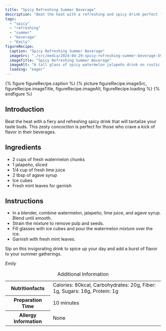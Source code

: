 ```yaml
---
title: "Spicy Refreshing Summer Beverage"
description: "Beat the heat with a refreshing and spicy drink perfect for summer. This zesty watermelon jalapeño beverage will add a kick to your day."
tags:
  - "spicy"
  - "refreshing"
  - "summer"
  - "beverage"
  - "Emily"
figureRecipe: 
  caption: "Spicy Refreshing Summer Beverage"
  imageSrc: "./src/media/2024-04-29-spicy-refreshing-summer-beverage-5921.png"
  imageTitle: "Spicy Refreshing Summer Beverage"
  imageAlt: "A tall glass of spicy watermelon jalapeño drink on rustic wooden table, garnished with mint, ice cubes, and summer vibes."
  loading: "eager"
---
```


{% figure figureRecipe.caption %}
{% picture figureRecipe.imageSrc, figureRecipe.imageTitle, figureRecipe.imageAlt, figureRecipe.loading %}
{% endfigure %}

## Introduction

Beat the heat with a fiery and refreshing spicy drink that will tantalize your taste buds. This zesty concoction is perfect for those who crave a kick of flavor in their beverages.

## Ingredients

- 2 cups of fresh watermelon chunks
- 1 jalapeño, sliced
- 1/4 cup of fresh lime juice
- 2 tbsp of agave syrup
- Ice cubes
- Fresh mint leaves for garnish

## Instructions

- In a blender, combine watermelon, jalapeño, lime juice, and agave syrup. Blend until smooth.
- Strain the mixture to remove pulp and seeds.
- Fill glasses with ice cubes and pour the watermelon mixture over the ice.
- Garnish with fresh mint leaves.

Sip on this invigorating drink to spice up your day and add a burst of flavor to your summer gatherings.

*Emily*

<table><caption class='sr-only'>Additional Information</caption><tr><th>Nutritionfacts</th><td>Calories: 80kcal, Carbohydrates: 20g, Fiber: 1g, Sugars: 16g, Protein: 1g&nbsp;</td></tr><tr><th>Preparation Time</th><td>10 minutes&nbsp;</td></tr><tr><th>Allergy Information</th><td>None&nbsp;</td></tr></table>

